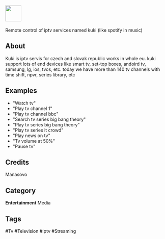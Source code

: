 # <img src="https://www.netbox.cz/static/images/kuki-logo.b64a29a801e2.png" card_color="#E50B76" width="50" height="50" style="vertical-align:bottom"/>
Remote control of iptv services named kuki (like spotify in music)

## About
Kuki is iptv servis for czech and slovak republic works in whole eu. kuki support lots of end devices like smart tv, set-top boxes, andoird tv, samsung, lg, ios, tvos, etc. today we have more than 140 tv channels with time shift, npvr, series library, etc

## Examples
* "Watch tv"
* "Play tv channel 1"
* "Play tv channel bbc"
* "Search tv series big bang theory"
* "Play tv series big bang theory"
* "Play tv series it crowd"
* "Play news on tv"
* "Tv volume at 50%"
* "Pause tv"

## Credits
Manasovo

## Category
**Entertainment**
Media

## Tags
#Tv
#Television
#Iptv
#Streaming

